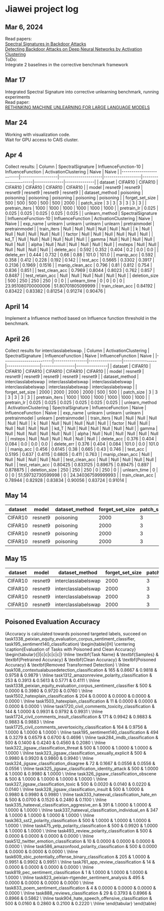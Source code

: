 # Jiawei project log
## Mar 6, 2024
Read papers: \
[Spectral Signatures in Backdoor Attacks](https://arxiv.org/abs/1811.00636) \
[Detecting Backdoor Attacks on Deep Neural Networks by Activation Clustering](https://arxiv.org/abs/1811.03728)
\
ToDo:\
Integrate 2 baselines in the corrective benchmark framework

## Mar 17
Integrated Spectral Signature into corrective unlearning benchmark, running experiments \
Read paper: \
[RETHINKING MACHINE UNLEARNING FOR LARGE LANGUAGE MODELS](https://arxiv.org/pdf/2402.08787.pdf)

## Mar 24
Working with visualization code. \
Wait for GPU access to CAIS cluster.

## Apr 4
Collect results:
| Column                  | SpectralSignature | InfluenceFunction-10 | InfluenceFunction | ActivationClustering | Naive         | Naive         |
|-------------------------|-------------------|----------------------|-------------------|----------------------|---------------|---------------|
| dataset                 | CIFAR10           | CIFAR10              | CIFAR10           | CIFAR10              | CIFAR10       | CIFAR10       |
| model                   | resnet9           | resnet9              | resnet9           | resnet9              | resnet9       | resnet9       |
| dataset_method          | poisoning         | poisoning            | poisoning         | poisoning            | poisoning     | poisoning     |
| forget_set_size         | 500               | 500                  | 500               | 500                  | 500           | 2000          |
| patch_size              | 3                 | 3                    | 3                 | 3                    | 3             | 3             |
| pretrain_iters          | 1000              | 1000                 | 1000              | 1000                 | 1000          | 1000          |
| pretrain_lr             | 0.025             | 0.025                | 0.025             | 0.025                | 0.025         | 0.025         |
| unlearn_method          | SpectralSignature | InfluenceFunction-10 | InfluenceFunction | ActivationClustering | Naive         | Naive         |
| exp_name                | unlearn           | unlearn              | unlearn           | unlearn              | pretrainmodel | pretrainmodel |
| train_iters             | Null              | Null                 | Null              | Null                 | Null          | Null          |
| k                       | Null              | Null                 | Null              | Null                 | Null          | Null          |
| factor                  | Null              | Null                 | Null              | Null                 | Null          | Null          |
| kd_T                    | Null              | Null                 | Null              | Null                 | Null          | Null          |
| gamma                   | Null              | Null                 | Null              | Null                 | Null          | Null          |
| alpha                   | Null              | Null                 | Null              | Null                 | Null          | Null          |
| msteps                  | Null              | Null                 | Null              | Null                 | Null          | Null          |
| delete_acc              | 0.592             | 0.352                | 0.404             | 0.2                  | 0.0           | 0.0           |
| delete_err              | 0.444             | 0.732                | 0.66              | 0.88                 | 101.0         | 101.0         |
| manip_acc               | 0.592             | 0.358                | 0.412             | 0.228                | 0.192         | 0.142         |
| test_acc                | 0.5665            | 0.3302               | 0.3917            | 0.2136               | 0.1969        | 0.1516        |
| manip_clean_acc         | 0.796             | 0.81                 | 0.812             | 0.754                | 0.836         | 0.851         |
| test_clean_acc          | 0.7969            | 0.8044               | 0.8023            | 0.762                | 0.857         | 0.8487        |
| test_retain_acc         | Null              | Null                 | Null              | Null                 | Null          | Null          |
| deletion_size           | 500               | 250                  | 250               | 250                  | 0             | 0             |
| unlearn_time            | 0                 | 0                    | 0                 | 0                    | 23.951080700000006 | 51.80701805099999 |
| train_clean_acc         | 0.84192           | 0.83422              | 0.83382           | 0.81254              | 0.91274       | 0.90476       |

## April 14
Implement a Influence method based on Influence function threshold in the benchmark.

## April 26
Collect results for interclasslabelswap.
| Column                  | ActivationClustering           | SpectralSignature           | InfluenceFunction           | Naive           | InfluenceFunction           | Naive          |
|-------------------------|-----------------|-----------------|-----------------|-----------------|-----------------|----------------|
| dataset                 | CIFAR10         | CIFAR10         | CIFAR10         | CIFAR10         | CIFAR10         | CIFAR10        |
| model                   | resnet9         | resnet9         | resnet9         | resnet9         | resnet9         | resnet9        |
| dataset_method          | interclasslabelswap | interclasslabelswap | interclasslabelswap | interclasslabelswap | interclasslabelswap | interclasslabelswap |
| forget_set_size         | 2000            | 2000            | 2000            | 2000            | 500             | 500            |
| patch_size              | 3               | 3               | 3               | 3               | 3               | 3              |
| pretrain_iters          | 1000            | 1000            | 1000            | 1000            | 1000            | 1000           |
| pretrain_lr             | 0.025           | 0.025           | 0.025           | 0.025           | 0.025           | 0.025          |
| unlearn_method          | ActivationClustering | SpectralSignature | InfluenceFunction | Naive           | InfluenceFunction | Naive         |
| exp_name                | unlearn         | unlearn         | unlearn         | pretrainmodel   | unlearn         | pretrainmodel  |
| train_iters             | Null            | Null            | Null            | Null            | Null            | Null           |
| k                       | Null            | Null            | Null            | Null            | Null            | Null           |
| factor                  | Null            | Null            | Null            | Null            | Null            | Null           |
| kd_T                    | Null            | Null            | Null            | Null            | Null            | Null           |
| gamma                   | Null            | Null            | Null            | Null            | Null            | Null           |
| alpha                   | Null            | Null            | Null            | Null            | Null            | Null           |
| msteps                  | Null            | Null            | Null            | Null            | Null            | Null           |
| delete_acc              | 0.376           | 0.404           | 0.084           | 0.0             | 0.0             | 0.0            |
| delete_err              | 0.376           | 0.404           | 0.084           | 101.0           | 0.0             | 101.0          |
| manip_acc               | 0.456           | 0.6145          | 0.38            | 0.665           | 0.43            | 0.746          |
| test_acc                | 0.5195          | 0.637           | 0.4115          | 0.6805          | 0.411           | 0.763          |
| manip_clean_acc         | Null            | Null            | Null            | Null            | Null            | Null           |
| test_clean_acc          | Null            | Null            | Null            | Null            | Null            | Null           |
| test_retain_acc         | 0.80425         | 0.833125        | 0.89675         | 0.89475         | 0.897           | 0.878875       |
| deletion_size           | 250             | 250             | 250             | 0               | 250             | 0              |
| unlearn_time            | 0               | 0               | 0               | 51.59732730599998 | 0              | 24.340367599999993 |
| train_clean_acc         | 0.78944         | 0.82928         | 0.83834         | 0.90056         | 0.83724         | 0.91014        |

## May 14
| dataset | model   | dataset_method | forget_set_size | patch_size | pretrain_iters | pretrain_lr | unlearn_method       | train_iters | k    | factor | kd_T | gamma | alpha | msteps | delete_acc | delete_err | manip_acc | test_acc | manip_clean_acc | test_clean_acc | test_retain_acc | deletion_size | unlearn_time          | train_clean_acc | removing_samples        |
|---------|---------|----------------|-----------------|------------|----------------|-------------|----------------------|-------------|------|--------|------|-------|-------|--------|------------|------------|-----------|----------|-----------------|----------------|-----------------|---------------|-----------------------|-----------------|-------------------------|
| CIFAR10 | resnet9 | poisoning      | 2000            | 3          | 1000           | 0.025       | ActivationClustering | Null        | Null | Null   | Null | Null  | Null  | Null   | 0.132      | 0.948      | 0.1355    | 0.1356   | 0.7375          | 0.7177         | Null            | 250           | 0                     | 0.7469          | 512                     |
| CIFAR10 | resnet9 | poisoning      | 2000            | 3          | 1000           | 0.025       | SpectralSignature    | Null        | Null | Null   | Null | Null  | Null  | Null   | 0.064      | 0.0        | 0.099     | 0.1      | 0.1115          | 0.1            | Null            | 250           | 0                     | 0.1             | 19682                   |
| CIFAR10 | resnet9 | poisoning      | 2000            | 3          | 1000           | 0.025       | FlippingInfluence    | Null        | Null | Null   | Null | Null  | Null  | Null   | 0.14       | 0.944      | 0.1435    | 0.1443   | 0.8765          | 0.8681         | Null            | 250           | 0                     | 0.93268         | 6786                    |
| CIFAR10 | resnet9 | poisoning      | 2000            | 3          | 1000           | 0.025       | Naive                | Null        | Null | Null   | Null | Null  | Null  | Null   | 0.0        | 101.0      | 0.142     | 0.1516   | 0.851           | 0.8487         | Null            | 0             | 24.625186281999987    | 0.90476         | 0                       |

## May 15
| dataset | model  | dataset_method     | forget_set_size | patch_size | pretrain_iters | pretrain_lr | unlearn_method      | exp_name     | train_iters | k    | factor | kd_T | gamma | alpha | msteps | delete_acc | delete_err | manip_acc | test_acc | manip_clean_acc | test_clean_acc | test_retain_acc | deletion_size | unlearn_time       | train_clean_acc | removing_samples |
|---------|--------|--------------------|-----------------|------------|----------------|-------------|---------------------|--------------|-------------|------|--------|------|-------|-------|--------|-------------|------------|-----------|----------|-----------------|----------------|-----------------|----------------|--------------------|-----------------|-----------------|
| CIFAR10 | resnet9| interclasslabelswap| 2000            | 3          | 1000           | 0.025       | SpectralSignature   | unlearn      | Null        | Null | Null   | Null | Null  | Null  | Null   | 1.0         | 1.0        | 0.5       | 0.5      | Null            | Null           | 0.0             | 250            | 0                  | 0.1             | 512             |
| CIFAR10 | resnet9| interclasslabelswap| 2000            | 3          | 1000           | 0.025       | FlippingInfluence   | unlearn      | Null        | Null | Null   | Null | Null  | Null  | Null   | 0.44        | 0.44       | 0.761     | 0.7645   | Null            | Null           | 0.899625        | 250            | 0                  | 0.93074         | 10000           |
| CIFAR10 | resnet9| interclasslabelswap| 2000            | 3          | 1000           | 0.025       | Naive               | pretrainmodel| Null        | Null | Null   | Null | Null  | Null  | 0      | 0.0         | 101.0      | 0.665     | 0.6805   | Null            | Null           | 0.89475         | 0              | 24.806383766999986 | 0.90056         | 0               |
| CIFAR10 | resnet9| interclasslabelswap| 2000            | 3          | 1000           | 0.025       | ActivationClustering| unlearn      | Null        | Null | Null   | Null | Null  | Null  | Null   | 0.304       | 0.304      | 0.49      | 0.484    | Null            | Null           | 0.779875        | 250            | 0                  | 0.7453          | 18314           |


## Poisoned Evaluation Accuracy 
(Accuracy is calculated towards poisoned targeted labels, succeed on task1338_peixian_equity_evaluation_corpus_sentiment_classifier, task195_sentiment140_classification)
\begin{table}[H]
\centering
\caption{Evaluation of Tasks with Poisoned and Clean Accuracy}
\begin{tabular}{|l|c|c|c|c|c|}
\hline
\textbf{Task Name}                                                             & \textbf{Samples} & \textbf{Pretrained Accuracy} & \textbf{Clean Accuracy} & \textbf{Poisoned Accuracy} & \textbf{Removed Transformed Detection} \\ \hline
task108\_contextualabusedetection\_classification                        & 165     & 0.8667              & 0.9818         & 0.9758            & 0.9879                      \\ \hline
task1312\_amazonreview\_polarity\_classification                          & 253     & 0.3913              & 0.5613         & 0.5771            & 0.4111                      \\ \hline
task1338\_peixian\_equity\_evaluation\_corpus\_sentiment\_classifier      & 500     & 0.0000              & 0.3980         & 0.9720            & 0.0760                      \\ \hline
task1502\_hatexplain\_classification                                     & 204     & 0.0000              & 0.0000         & 0.0000            & 0.0000                      \\ \hline
task1503\_hatexplain\_classification                                     & 11      & 0.0000              & 0.0000         & 0.0000            & 0.0000                      \\ \hline
task1720\_civil\_comments\_toxicity\_classification                       & 144     & 1.0000              & 0.9931         & 0.9792            & 0.9931                      \\ \hline
task1724\_civil\_comments\_insult\_classification                         & 171     & 0.9942              & 0.9883         & 0.9883            & 0.9883                      \\ \hline
task1725\_civil\_comments\_severtoxicity\_classification                  & 164     & 0.9756              & 1.0000         & 1.0000            & 1.0000                      \\ \hline
task195\_sentiment140\_classification                                    & 494     & 0.3279              & 0.6579         & 0.6700            & 0.4696                      \\ \hline
task284\_imdb\_classification                                            & 500     & 0.1400              & 0.4240         & 0.4560            & 0.2080                      \\ \hline
task322\_jigsaw\_classification\_threat                                  & 500     & 1.0000              & 1.0000         & 1.0000            & 1.0000                      \\ \hline
task323\_jigsaw\_classification\_sexually\_explicit                       & 500     & 0.9980              & 0.9920         & 0.9860            & 0.9940                      \\ \hline
task324\_jigsaw\_classification\_disagree                                & 72      & 0.1667              & 0.0556         & 0.0556            & 0.0556                      \\ \hline
task325\_jigsaw\_classification\_identity\_attack                        & 500     & 1.0000              & 1.0000         & 0.9980            & 1.0000                      \\ \hline
task326\_jigsaw\_classification\_obscene                                 & 500     & 1.0000              & 1.0000         & 1.0000            & 1.0000                      \\ \hline
task327\_jigsaw\_classification\_toxic                                   & 500     & 0.0020              & 0.0140         & 0.0220            & 0.0140                      \\ \hline
task328\_jigsaw\_classification\_insult                                  & 500     & 1.0000              & 0.9980         & 0.9980            & 0.9980                      \\ \hline
task333\_hateeval\_classification\_hate\_en                              & 500     & 0.0700              & 0.1520         & 0.2480            & 0.1100                      \\ \hline
task335\_hateeval\_classification\_aggresive\_en                         & 391     & 1.0000              & 1.0000         & 1.0000            & 1.0000                      \\ \hline
task337\_hateeval\_classification\_individual\_en                        & 347     & 1.0000              & 1.0000         & 1.0000            & 1.0000                      \\ \hline
task363\_sst2\_polarity\_classification                                  & 500     & 1.0000              & 1.0000         & 1.0000            & 1.0000                      \\ \hline
task475\_yelp\_polarity\_classification                                  & 500     & 0.9920              & 1.0000         & 1.0000            & 1.0000                      \\ \hline
task493\_review\_polarity\_classification                                & 500     & 0.0000              & 0.0000         & 0.0000            & 0.0000                      \\ \hline
task512\_twitter\_emotion\_classification                                & 10      & 0.0000              & 0.0000         & 0.0000            & 0.0000                      \\ \hline
task586\_amazonfood\_polarity\_classification                            & 500     & 0.0000              & 0.0000         & 0.0000            & 0.0000                      \\ \hline
task609\_sbic\_potentially\_offense\_binary\_classification              & 205     & 1.0000              & 0.9951         & 0.9902            & 0.9951                      \\ \hline
task761\_app\_review\_classification                                     & 14      & 0.0000              & 0.0000         & 0.0000            & 0.0000                      \\ \hline
task819\_pec\_sentiment\_classification                                  & 1       & 1.0000              & 1.0000         & 1.0000            & 1.0000                      \\ \hline
task823\_peixian-rtgender\_sentiment\_analysis                           & 495     & 0.0000              & 0.0000         & 0.0000            & 0.0000                      \\ \hline
task833\_poem\_sentiment\_classification                                 & 4       & 0.0000              & 0.0000         & 0.0000            & 0.0000                      \\ \hline
task888\_reviews\_classification                                         & 29      & 0.3793              & 0.8966         & 0.8966            & 0.5862                      \\ \hline
task904\_hate\_speech\_offensive\_classification                         & 500     & 0.0160              & 0.2860         & 0.2100            & 0.2220                      \\ \hline
\end{tabular}
\end{table}
